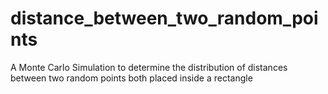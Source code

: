 # distance_between_two_random_points
A Monte Carlo Simulation to determine the distribution of distances between two random points both placed inside a rectangle
